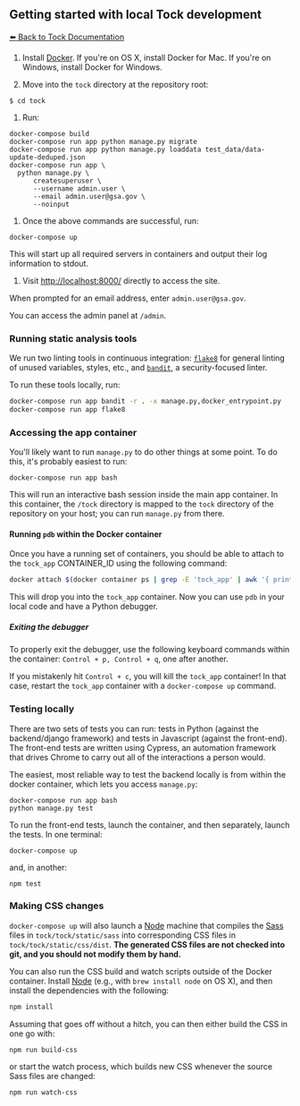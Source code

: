 ## Getting started with local Tock development

[:arrow_left: Back to Tock Documentation](../docs)

1. Install [Docker][]. If you're on OS X, install Docker for Mac. If you're on Windows, install Docker for Windows.

1. Move into the `tock` directory at the repository root:

  ```
  $ cd tock
  ```

1. Run:

  ```shell
  docker-compose build
  docker-compose run app python manage.py migrate
  docker-compose run app python manage.py loaddata test_data/data-update-deduped.json
  docker-compose run app \
    python manage.py \
        createsuperuser \
        --username admin.user \
        --email admin.user@gsa.gov \
        --noinput
  ```

1. Once the above commands are successful, run:

  ```
  docker-compose up
  ```

  This will start up all required servers in containers and output their
  log information to stdout.

1. Visit [http://localhost:8000/][] directly to access the site.

  When prompted for an email address, enter `admin.user@gsa.gov`.

You can access the admin panel at `/admin`.

### Running static analysis tools

We run two linting tools in continuous integration:
[`flake8`](http://flake8.pycqa.org/en/latest/) for general linting of unused
variables, styles, etc., and [`bandit`](https://pypi.python.org/pypi/bandit), a
security-focused linter.

To run these tools locally, run:
```sh
docker-compose run app bandit -r . -x manage.py,docker_entrypoint.py
docker-compose run app flake8
```

### Accessing the app container

You'll likely want to run `manage.py` to do other things at some point.
To do this, it's probably easiest to run:

```
docker-compose run app bash
```

This will run an interactive bash session inside the main app container.
In this container, the `/tock` directory is mapped to the `tock`
directory of the repository on your host; you can run `manage.py` from there.

#### Running `pdb` within the Docker container

Once you have a running set of containers, you should be able to attach to the
`tock_app` CONTAINER_ID using the following command:

```sh
docker attach $(docker container ps | grep -E 'tock_app' | awk '{ print $1 }')
```

This will drop you into the `tock_app` container. Now you can use `pdb` in your
local code and have a Python debugger.

##### Exiting the debugger

To properly exit the debugger, use the following keyboard commands within the
container: `Control + p, Control + q`, one after another.

If you mistakenly hit `Control + c`, you will kill the `tock_app` container! In
that case, restart the `tock_app` container with a `docker-compose up` command.


### Testing locally

There are two sets of tests you can run: tests in Python (against the backend/django framework) and tests in Javascript (against the front-end). The front-end tests are written using Cypress, an automation framework that drives Chrome to carry out all of the interactions a person would.

The easiest, most reliable way to test the backend locally is from within the docker container, 
which lets you access `manage.py`:

```
docker-compose run app bash
python manage.py test
```

To run the front-end tests, launch the container, and then separately, launch the tests. In one terminal:

```
docker-compose up
```

and, in another:

```
npm test
```

### Making CSS changes

`docker-compose up` will also launch a [Node] machine that compiles the [Sass]
files in `tock/tock/static/sass` into corresponding CSS files in
`tock/tock/static/css/dist`. **The generated CSS files are not checked into
git, and you should not modify them by hand.**

You can also run the CSS build and watch scripts outside of the Docker
container. Install [Node][] (e.g., with `brew install node` on OS X), and then
install the dependencies with the following:

```sh
npm install
```

Assuming that goes off without a hitch, you can then either build the CSS in
one go with:

```
npm run build-css
```

or start the watch process, which builds new CSS whenever the source Sass files
are changed:

```
npm run watch-css
```

[Docker]: https://www.docker.com/
[http://localhost:8000/]: http://localhost:8000/
[Sass]: http://sass-lang.com/
[Node]: https://nodejs.org/en/
[UAA]: https://cloud.gov/docs/apps/leveraging-authentication/
